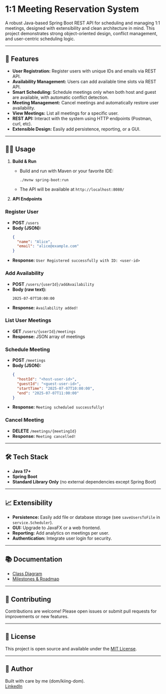 # 1:1 Meeting Reservation System

A robust Java-based Spring Boot REST API for scheduling and managing 1:1 meetings, designed with extensibility and clean architecture in mind. This project demonstrates strong object-oriented design, conflict management, and user-centric scheduling logic.

---

## 🚀 Features

- **User Registration:** Register users with unique IDs and emails via REST API.
- **Availability Management:** Users can add available time slots via REST API.
- **Smart Scheduling:** Schedule meetings only when both host and guest are available, with automatic conflict detection.
- **Meeting Management:** Cancel meetings and automatically restore user availability.
- **View Meetings:** List all meetings for a specific user.
- **REST API:** Interact with the system using HTTP endpoints (Postman, curl, etc).
- **Extensible Design:** Easily add persistence, reporting, or a GUI.

---

## 🧑‍💻 Usage

1. **Build & Run**
   - Build and run with Maven or your favorite IDE:
     ```sh
     ./mvnw spring-boot:run
     ```
   - The API will be available at `http://localhost:8080/`

2. **API Endpoints**

### Register User
- **POST** `/users`
- **Body (JSON):**
  ```json
  {
    "name": "Alice",
    "email": "alice@example.com"
  }
  ```
- **Response:**
  `User Registered successfully with ID: <user-id>`

### Add Availability
- **POST** `/users/{userId}/addAvailability`
- **Body (raw text):**
  ```
  2025-07-07T10:00:00
  ```
- **Response:**
  `Availability added!`

### List User Meetings
- **GET** `/users/{userId}/meetings`
- **Response:**
  JSON array of meetings

### Schedule Meeting
- **POST** `/meetings`
- **Body (JSON):**
  ```json
  {
    "hostId": "<host-user-id>",
    "guestId": "<guest-user-id>",
    "startTime": "2025-07-07T10:00:00",
    "end": "2025-07-07T11:00:00"
  }
  ```
- **Response:**
  `Meeting scheduled successfully!`

### Cancel Meeting
- **DELETE** `/meetings/{meetingId}`
- **Response:**
  `Meeting cancelled!`

---

## 🛠️ Tech Stack

- **Java 17+**
- **Spring Boot**
- **Standard Library Only** (no external dependencies except Spring Boot)

---

## 📈 Extensibility

- **Persistence:** Easily add file or database storage (see `saveUsersToFile` in `service.Scheduler`).
- **GUI:** Upgrade to JavaFX or a web frontend.
- **Reporting:** Add analytics on meetings per user.
- **Authentication:** Integrate user login for security.

---

## 📚 Documentation

- [Class Diagram](docs/CLASS_DIAGRAM.md)
- [Milestones & Roadmap](docs/MILESTONES.md)

---

## 🤝 Contributing

Contributions are welcome! Please open issues or submit pull requests for improvements or new features.

---

## 📄 License

This project is open source and available under the [MIT License](LICENSE).

---

## 👤 Author

Built with care by me (dom/kiing-dom).  
[LinkedIn](https://www.linkedin.com/in/dominion-gbadamosi)
